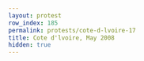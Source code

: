```yaml
---
layout: protest
row_index: 185
permalink: protests/cote-d-lvoire-17
title: Cote d'lvoire, May 2008
hidden: true
---
```

